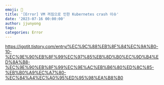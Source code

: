 ```yaml
---
emoji: 🧢
title: '[Error] VM 꺼짐으로 인한 Kubernetes crash 이슈'
date: '2023-07-16 00:00:00'
author: jjunyong
tags: 
categories: Error
---
```


https://igotit.tistory.com/entry/%EC%9C%88%EB%8F%84%EC%9A%B0-10-%EC%9E%90%EB%8F%99%EC%97%85%EB%8D%B0%EC%9D%B4%ED%8A%B8-%EC%9E%90%EB%8F%99%EC%9E%AC%EB%B6%80%ED%8C%85-%EB%B0%A9%EC%A7%80-%EC%84%A4%EC%A0%95%ED%95%98%EA%B8%B0